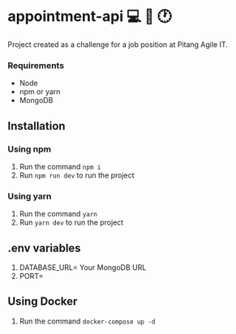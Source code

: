 # appointment-api :computer: :syringe: :clock1:

Project created as a challenge for a job position at Pitang Agile IT.

### Requirements
- Node
- npm or yarn
- MongoDB


## Installation
### Using npm

1. Run the command `npm i`
2. Run `npm run dev` to run the project 
   

### Using yarn

1. Run the command `yarn`
2. Run `yarn dev` to run the project

## .env variables

1. DATABASE_URL= Your MongoDB URL 
2. PORT= 


## Using Docker

1. Run the command `docker-compose up -d`
